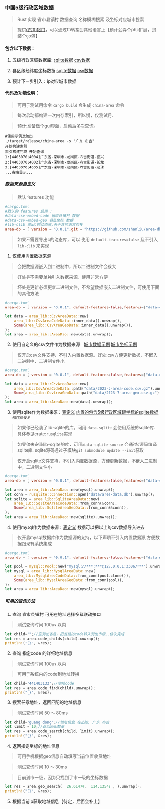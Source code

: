
### 中国5级行政区域数据

> Rust 实现 省市县镇村 数据查询 名称模糊搜索 及坐标对应城市搜索

> 提供[c的ffi接口](c_dome/main.c)，可以通过ffi转接到其他语言上【预计会弄个php扩展，封装个go包】

#### 包含以下数据：

1. 五级行政区域数据库: [sqlite数据](data/area-data-sqlite.7z) [csv数据](data/2023-7-area-code.csv.gz)

2. 县区级经纬度坐标数据 [sqlite数据](data/area-data-sqlite.7z) [csv数据](data/2023-7-area-geo.csv.gz)

3. 预计下一步引入：ip对应城市数据


#### 代码及功能说明：

> 可用于测试用命令 `cargo build` 会生成 `china-area` 命令

> 每次启动都构建一次内存索引，所以慢，仅测试用.

> 预计:准备做个gui界面，启动后多次查询。

```
#使用示例及输出
./target/release/china-area -s "广东 布吉"
开始构建索引
索引构建完成,开始查询
1:[440307014004]广东省-深圳市-龙岗区-布吉街道-德兴
2:[440307014002]广东省-深圳市-龙岗区-布吉街道-长龙
3:[440307014005]广东省-深圳市-龙岗区-布吉街道-龙珠
...省略显示...
```

##### 数据来源自定义

> 默认 features 功能

```toml
#cargo.toml
#默认的 features 启用 :
#data-csv-embed-code 省市县镇村 数据
#data-csv-embed-geo 县级坐标 数据
#lib-clib 输出c的动态库,用于其他语言对接
area-db = { version = "0.0.1",git = "https://github.com/shanliu/area-db"}
```

> 如果不需要导出c的动态库，可以 使用 `default-features=false` 及不引入 `lib-clib` 来实现 


1. 仅使用内置数据来源

> 会把数据源嵌入到二进制中，所以二进制文件会很大

> 好处是不需要单独引入数据来源，使用非常方便

> 坏处是更新必须更新二进制文件，不希望数据嵌入二进制文件，可使用下面的其他方法

```toml
#cargo.toml
area-db = { version = "0.0.1", default-features=false,features=["data-csv-embed-code","data-csv-embed-geo"],git = "https://github.com/shanliu/area-db"}
```

```rust
let data = area_lib::CsvAreaData::new(
    area_lib::CsvAreaCodeData::inner_data().unwrap(),
    Some(area_lib::CsvAreaGeoData::inner_data().unwrap()),
);
let area = area_lib::AreaDao::new(data).unwrap();
```

2. 使用自定义的csv文件作为数据来源：[城市数据示例](data/2023-7-area-code.csv.gz) [城市坐标示例](data/2023-7-area-geo.csv.gz) 

> 仅开启csv文件支持，不引入内置数据源。好处:csv方便更新数据，不嵌入二进制中，二进制文件小

```toml
#cargo.toml
area-db = { version = "0.0.1", default-features=false,features=["data-csv"],git = "https://github.com/shanliu/area-db"}
```

```rust
let data = area_lib::CsvAreaData::new(
    area_lib::CsvAreaCodeData::path("data/2023-7-area-code.csv.gz").unwrap(),
    Some(area_lib::CsvAreaGeoData::path("data/2023-7-area-geo.csv.gz").unwrap()),
);
let area = area_lib::AreaDao::new(data).unwrap();
```

3. 使用sqlite作为数据来源：[表定义](data/sqlite-table.sql) [内置的包含5级行政区域跟坐标的sqlite数据](data/area-data-sqlite.7z) `解压后使用`

> 如果你已经装了lib-sqlite的库，可用:`data-sqlite` 会使用系统的sqlite库. 具体参见crate:`rusqlite`实现

> 如果你未安装lib-sqlite的库，可用:`data-sqlite-source` 会通过c源码编译sqlite库. sqlite源码通过子模块`git submodule update --init`获取

> 仅开启sqlite文件支持，不引入内置数据源，方便更新数据，不嵌入二进制中，二进制文件小

```toml
#cargo.toml
area-db = { version = "0.0.1", default-features=false,features=["data-sqlite-source"],git = "https://github.com/shanliu/area-db"}
```

```rust
let area = area_lib::AreaDao::new(mysql).unwrap();
let conn = rusqlite::Connection::open("data/area-data.db").unwrap();
let sqlite = area_lib::SqliteAreaData::new(
    area_lib::SqliteAreaCodeData::from_conn(&conn),
    Some(area_lib::SqliteAreaGeoData::from_conn(&conn)),
);
let area = area_lib::AreaDao::new(sqlite).unwrap();
```

4. 使用mysql作为数据来源：[表定义](data/mysql-table.sql) 数据可以把以上的csv数据导入进去

> 仅开启mysql数据库作为数据源的支持，以下声明不引入内置数据源,方便数据跟现有系统集成

```toml
#cargo.toml
area-db = { version = "0.0.1", default-features=false,features=["data-mysql"],git = "https://github.com/shanliu/area-db"}
```

```rust
let pool = mysql::Pool::new("mysql://***:***@127.0.0.1:3306/***").unwrap();
let mysql = area_lib::MysqlAreaData::new(
    area_lib::MysqlAreaCodeData::from_conn(pool.clone()),
    Some(area_lib::MysqlAreaGeoData::from_conn(pool)),
);
let area = area_lib::AreaDao::new(mysql).unwrap();
```

##### 可用的查询方法

1. 查询 省市县镇村 可用在地址选择多级联动接口

>  测试查询时间 100us 以内

```rust
let child="";//空列出省级，把省级的code转入列出市级..依次完成
let res = area.code_childs(child).unwrap();
println!("{}", &res);
```

2. 查询 指定code 的详细地址信息

>  测试查询时间 100us 以内

> 可用于系统内的code到地址转换

```rust
let child="441403133";//地址code
let res = area.code_find(child).unwrap();
println!("{}", &res);
```

3. 搜索任意地址，返回匹配的地址信息

> 测试查询时间 50 ～ 80ms 

```rust
let child="guang dong";//地址信息 在比如: 广东 布吉
let limit = 10;//返回匹配数量
let res = area.code_search(child, limit).unwrap();
println!("{}", &res);
```

4. 返回指定坐标的地址信息

> 可用手机根据geo信息自动填写当前位置收货地址

> 测试查询时间 10 ～ 30ms 

> 目前到市一级，因为只找到了市一级的坐标数据

```rust
let res = area.geo_search(  26.61474,  114.13548 , ).unwrap();
println!("{}", &res);
```

5. 根据当前ip获取地址信息【待定，后面会补上】
